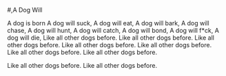 #,A Dog Will

A dog is born
A dog will suck,
A dog will eat,
A dog will bark,
A dog will chase,
A dog will hunt,
A dog will catch,
A dog will bond,
A dog will f*ck,
A dog will die,
Like all other dogs before.
Like all other dogs before.
Like all other dogs before.
Like all other dogs before.
Like all other dogs before.
Like all other dogs before.
Like all other dogs before.

Like all other dogs before.
Like all other dogs before.
